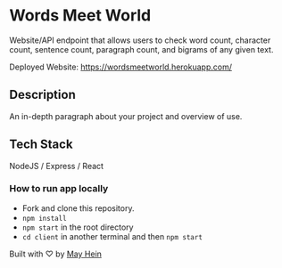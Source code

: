 # Words Meet World

Website/API endpoint that allows users to check word count, character count, sentence count, paragraph count, and bigrams of any given text.

Deployed Website: https://wordsmeetworld.herokuapp.com/

## Description

An in-depth paragraph about your project and overview of use.

## Tech Stack

NodeJS / Express / React

### How to run app locally

* Fork and clone this repository.
* `npm install`
* `npm start` in the root directory
* `cd client` in another terminal and then `npm start`

Built with ♡ by [May Hein](https://www.linkedin.com/in/mayhein/)




